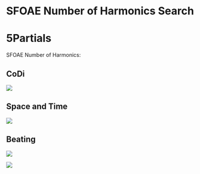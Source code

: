 SFOAE Number of Harmonics Search
================

# 5Partials

SFOAE Number of Harmonics:

## CoDi

![](../figures/cochlear_amplifier_num_harmonics/_CoDi-1.png)<!-- -->

## Space and Time

![](../figures/cochlear_amplifier_num_harmonics/_Spacetime-1.png)<!-- -->

## Beating

![](../figures/cochlear_amplifier_num_harmonics/_Low_Beating-1.png)<!-- -->

![](../figures/cochlear_amplifier_num_harmonics/_High_Beating-1.png)<!-- -->
